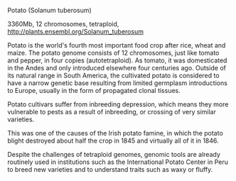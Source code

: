 
Potato (Solanum tuberosum)

3360Mb, 12 chromosomes, tetraploid, http://plants.ensembl.org/Solanum_tuberosum

Potato is the world's fourth most important food crop after rice, wheat and maize. The potato genome consists of 12 chromosomes, just like tomato and pepper, in four copies (autotetraploid). As tomato, it was domesticated in the Andes and only introduced elsewhere four centuries ago. Outside of its natural range in South America, the cultivated potato is considered to have a narrow genetic base resulting from limited germplasm introductions to Europe, usually in the form of propagated clonal tissues. 

Potato cultivars suffer from inbreeding depression, which means they more vulnerable to pests as a result of inbreeding, or crossing of very similar varieties.

This was one of the causes of the Irish potato famine, in which the potato blight destroyed about half the crop in 1845 and virtually all of it in 1846.

Despite the challenges of tetraploid genomes, genomic tools are already routinely used in institutions such as the International Potato Center in Peru to breed new varieties and to understand traits such as waxy or fluffy.
